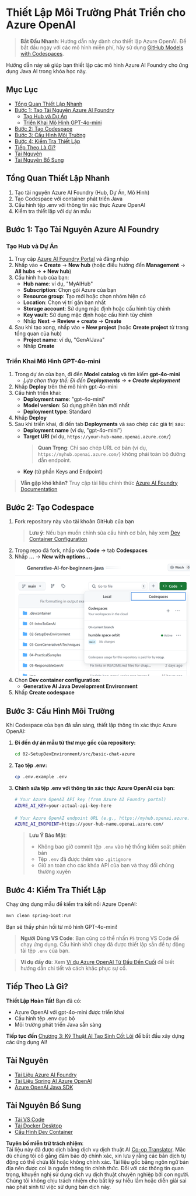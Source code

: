 <!--
CO_OP_TRANSLATOR_METADATA:
{
  "original_hash": "e00bbea0f95c611aa3bec676d23e8b43",
  "translation_date": "2025-07-21T19:36:36+00:00",
  "source_file": "02-SetupDevEnvironment/getting-started-azure-openai.md",
  "language_code": "vi"
}
-->
# Thiết Lập Môi Trường Phát Triển cho Azure OpenAI

> **Bắt Đầu Nhanh**: Hướng dẫn này dành cho thiết lập Azure OpenAI. Để bắt đầu ngay với các mô hình miễn phí, hãy sử dụng [GitHub Models with Codespaces](./README.md#quick-start-cloud).

Hướng dẫn này sẽ giúp bạn thiết lập các mô hình Azure AI Foundry cho ứng dụng Java AI trong khóa học này.

## Mục Lục

- [Tổng Quan Thiết Lập Nhanh](../../../02-SetupDevEnvironment)
- [Bước 1: Tạo Tài Nguyên Azure AI Foundry](../../../02-SetupDevEnvironment)
  - [Tạo Hub và Dự Án](../../../02-SetupDevEnvironment)
  - [Triển Khai Mô Hình GPT-4o-mini](../../../02-SetupDevEnvironment)
- [Bước 2: Tạo Codespace](../../../02-SetupDevEnvironment)
- [Bước 3: Cấu Hình Môi Trường](../../../02-SetupDevEnvironment)
- [Bước 4: Kiểm Tra Thiết Lập](../../../02-SetupDevEnvironment)
- [Tiếp Theo Là Gì?](../../../02-SetupDevEnvironment)
- [Tài Nguyên](../../../02-SetupDevEnvironment)
- [Tài Nguyên Bổ Sung](../../../02-SetupDevEnvironment)

## Tổng Quan Thiết Lập Nhanh

1. Tạo tài nguyên Azure AI Foundry (Hub, Dự Án, Mô Hình)
2. Tạo Codespace với container phát triển Java
3. Cấu hình tệp .env với thông tin xác thực Azure OpenAI
4. Kiểm tra thiết lập với dự án mẫu

## Bước 1: Tạo Tài Nguyên Azure AI Foundry

### Tạo Hub và Dự Án

1. Truy cập [Azure AI Foundry Portal](https://ai.azure.com/) và đăng nhập
2. Nhấp vào **+ Create** → **New hub** (hoặc điều hướng đến **Management** → **All hubs** → **+ New hub**)
3. Cấu hình hub của bạn:
   - **Hub name**: ví dụ, "MyAIHub"
   - **Subscription**: Chọn gói Azure của bạn
   - **Resource group**: Tạo mới hoặc chọn nhóm hiện có
   - **Location**: Chọn vị trí gần bạn nhất
   - **Storage account**: Sử dụng mặc định hoặc cấu hình tùy chỉnh
   - **Key vault**: Sử dụng mặc định hoặc cấu hình tùy chỉnh
   - Nhấp **Next** → **Review + create** → **Create**
4. Sau khi tạo xong, nhấp vào **+ New project** (hoặc **Create project** từ trang tổng quan của hub)
   - **Project name**: ví dụ, "GenAIJava"
   - Nhấp **Create**

### Triển Khai Mô Hình GPT-4o-mini

1. Trong dự án của bạn, đi đến **Model catalog** và tìm kiếm **gpt-4o-mini**
   - *Lựa chọn thay thế: Đi đến **Deployments** → **+ Create deployment***
2. Nhấp **Deploy** trên thẻ mô hình gpt-4o-mini
3. Cấu hình triển khai:
   - **Deployment name**: "gpt-4o-mini"
   - **Model version**: Sử dụng phiên bản mới nhất
   - **Deployment type**: Standard
4. Nhấp **Deploy**
5. Sau khi triển khai, đi đến tab **Deployments** và sao chép các giá trị sau:
   - **Deployment name** (ví dụ, "gpt-4o-mini")
   - **Target URI** (ví dụ, `https://your-hub-name.openai.azure.com/`) 
      > **Quan Trọng**: Chỉ sao chép URL cơ bản (ví dụ, `https://myhub.openai.azure.com/`) không phải toàn bộ đường dẫn endpoint.
   - **Key** (từ phần Keys and Endpoint)

> **Vẫn gặp khó khăn?** Truy cập tài liệu chính thức [Azure AI Foundry Documentation](https://learn.microsoft.com/azure/ai-foundry/how-to/create-projects?tabs=ai-foundry&pivots=hub-project)

## Bước 2: Tạo Codespace

1. Fork repository này vào tài khoản GitHub của bạn
   > **Lưu ý**: Nếu bạn muốn chỉnh sửa cấu hình cơ bản, hãy xem [Dev Container Configuration](../../../.devcontainer/devcontainer.json)
2. Trong repo đã fork, nhấp vào **Code** → tab **Codespaces**
3. Nhấp **...** → **New with options...**
![tạo codespace với tùy chọn](../../../translated_images/codespaces.9945ded8ceb431a58e8bee7f212e8c62b55733b7e302fd58194fadc95472fa3c.vi.png)
4. Chọn **Dev container configuration**: 
   - **Generative AI Java Development Environment**
5. Nhấp **Create codespace**

## Bước 3: Cấu Hình Môi Trường

Khi Codespace của bạn đã sẵn sàng, thiết lập thông tin xác thực Azure OpenAI:

1. **Đi đến dự án mẫu từ thư mục gốc của repository:**
   ```bash
   cd 02-SetupDevEnvironment/src/basic-chat-azure
   ```

2. **Tạo tệp .env:**
   ```bash
   cp .env.example .env
   ```

3. **Chỉnh sửa tệp .env với thông tin xác thực Azure OpenAI của bạn:**
   ```bash
   # Your Azure OpenAI API key (from Azure AI Foundry portal)
   AZURE_AI_KEY=your-actual-api-key-here
   
   # Your Azure OpenAI endpoint URL (e.g., https://myhub.openai.azure.com/)
   AZURE_AI_ENDPOINT=https://your-hub-name.openai.azure.com/
   ```

   > **Lưu Ý Bảo Mật**: 
   > - Không bao giờ commit tệp `.env` vào hệ thống kiểm soát phiên bản
   > - Tệp `.env` đã được thêm vào `.gitignore`
   > - Giữ an toàn cho các khóa API của bạn và thay đổi chúng thường xuyên

## Bước 4: Kiểm Tra Thiết Lập

Chạy ứng dụng mẫu để kiểm tra kết nối Azure OpenAI:

```bash
mvn clean spring-boot:run
```

Bạn sẽ thấy phản hồi từ mô hình GPT-4o-mini!

> **Người Dùng VS Code**: Bạn cũng có thể nhấn `F5` trong VS Code để chạy ứng dụng. Cấu hình khởi chạy đã được thiết lập sẵn để tự động tải tệp `.env` của bạn.

> **Ví dụ đầy đủ**: Xem [Ví dụ Azure OpenAI Từ Đầu Đến Cuối](./src/basic-chat-azure/README.md) để biết hướng dẫn chi tiết và cách khắc phục sự cố.

## Tiếp Theo Là Gì?

**Thiết Lập Hoàn Tất!** Bạn đã có:
- Azure OpenAI với gpt-4o-mini được triển khai
- Cấu hình tệp .env cục bộ
- Môi trường phát triển Java sẵn sàng

**Tiếp tục đến** [Chương 3: Kỹ Thuật AI Tạo Sinh Cốt Lõi](../03-CoreGenerativeAITechniques/README.md) để bắt đầu xây dựng các ứng dụng AI!

## Tài Nguyên

- [Tài Liệu Azure AI Foundry](https://learn.microsoft.com/azure/ai-services/)
- [Tài Liệu Spring AI Azure OpenAI](https://docs.spring.io/spring-ai/reference/api/clients/azure-openai-chat.html)
- [Azure OpenAI Java SDK](https://learn.microsoft.com/java/api/overview/azure/ai-openai-readme)

## Tài Nguyên Bổ Sung

- [Tải VS Code](https://code.visualstudio.com/Download)
- [Tải Docker Desktop](https://www.docker.com/products/docker-desktop)
- [Cấu Hình Dev Container](../../../.devcontainer/devcontainer.json)

**Tuyên bố miễn trừ trách nhiệm**:  
Tài liệu này đã được dịch bằng dịch vụ dịch thuật AI [Co-op Translator](https://github.com/Azure/co-op-translator). Mặc dù chúng tôi cố gắng đảm bảo độ chính xác, xin lưu ý rằng các bản dịch tự động có thể chứa lỗi hoặc không chính xác. Tài liệu gốc bằng ngôn ngữ bản địa nên được coi là nguồn thông tin chính thức. Đối với các thông tin quan trọng, khuyến nghị sử dụng dịch vụ dịch thuật chuyên nghiệp bởi con người. Chúng tôi không chịu trách nhiệm cho bất kỳ sự hiểu lầm hoặc diễn giải sai nào phát sinh từ việc sử dụng bản dịch này.